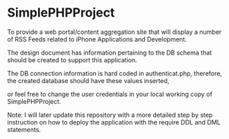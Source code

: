 SimplePHPProject
================

To provide a web portal/content aggregation site that will display a number of RSS Feeds related to iPhone Applications and Development.

The design document has information pertaining to the DB schema that should be created to support this application. 

The DB connection information is hard coded in authenticat.php, therefore, the created database should have these values inserted,

or feel free to change the user credentials in your local working copy of SimplePHPProject. 

Note: I will later update this repository with a more detailed step by step instruction on how to deploy the application with the require DDL and DML statements.
